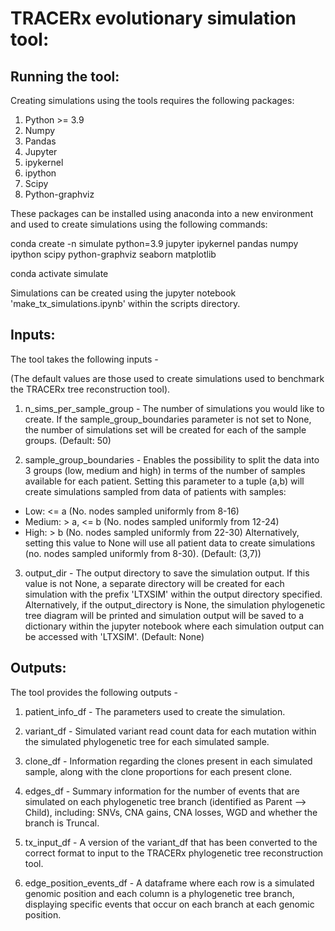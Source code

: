 # TRACERx evolutionary simulation tool:


## Running the tool:
Creating simulations using the tools requires the following packages:

1. Python >= 3.9
2. Numpy
3. Pandas
4. Jupyter 
5. ipykernel
6. ipython 
7. Scipy 
8. Python-graphviz 

These packages can be installed using anaconda into a new environment and used to create simulations using the following commands:

conda create -n simulate python=3.9 jupyter ipykernel pandas numpy ipython scipy python-graphviz seaborn matplotlib

conda activate simulate

Simulations can be created using the jupyter notebook 'make_tx_simulations.ipynb' within the scripts directory.


## Inputs:
The tool takes the following inputs -

(The default values are those used to create simulations used to benchmark the TRACERx tree reconstruction tool).

1. n_sims_per_sample_group - The number of simulations you would like to create. If the sample_group_boundaries parameter is not set to None, the number of simulations set will be created for each of the sample groups. (Default: 50)

2. sample_group_boundaries - Enables the possibility to split the data into 3 groups (low, medium and high) in terms of the number of samples available for each patient. Setting this parameter to a tuple (a,b) will create simulations sampled from data of patients with samples:
- Low: <= a (No. nodes sampled uniformly from 8-16)
- Medium: > a, <= b (No. nodes sampled uniformly from 12-24)
- High: > b (No. nodes sampled uniformly from 22-30)
Alternatively, setting this value to None will use all patient data to create simulations (no. nodes sampled uniformly from 8-30). (Default: (3,7))

3. output_dir - The output directory to save the simulation output. If this value is not None, a separate directory will be created for each simulation with the prefix 'LTXSIM' within the output directory specified. Alternatively, if the output_directory is None, the simulation phylogenetic tree diagram will be printed and simulation output will be saved to a dictionary within the jupyter notebook where each simulation output can be accessed with 'LTXSIM<simulation number>'. (Default: None)


## Outputs:
The tool provides the following outputs -

1. patient_info_df - The parameters used to create the simulation.

2. variant_df - Simulated variant read count data for each mutation within the simulated phylogenetic tree for each simulated sample.

3. clone_df - Information regarding the clones present in each simulated sample, along with the clone proportions for each present clone.

4. edges_df - Summary information for the number of events that are simulated on each phylogenetic tree branch (identified as Parent --> Child), including: SNVs, CNA gains, CNA losses, WGD and whether the branch is Truncal.

5. tx_input_df - A version of the variant_df that has been converted to the correct format to input to the TRACERx phylogenetic tree reconstruction tool.

6. edge_position_events_df - A dataframe where each row is a simulated genomic position and each column is a phylogenetic tree branch, displaying specific events that occur on each branch at each genomic position. 

